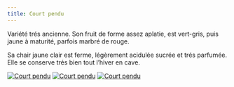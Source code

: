 ```yaml
---
title: Court pendu
---
```


Variété trés ancienne. Son fruit de forme assez aplatie, est vert-gris, puis jaune à maturité, parfois marbré de rouge.

Sa chair jaune clair est ferme, légèrement acidulée sucrée et trés parfumée. Elle se conserve trés bien tout l’hiver en cave.

<div class="image-container">
    <a class="thumbnail" href="{{ site.baseurl }}/assets/images/nos-produits/court-pendu-1.jpg"><img src="{{ site.baseurl }}/assets/images/nos-produits/court-pendu-1-vignette.jpg" alt="Court pendu" /></a>
    <a class="thumbnail" href="{{ site.baseurl }}/assets/images/nos-produits/court-pendu-2.jpg"><img src="{{ site.baseurl }}/assets/images/nos-produits/court-pendu-2-vignette.jpg" alt="Court pendu" /></a>
    <a class="thumbnail" href="{{ site.baseurl }}/assets/images/nos-produits/court-pendu-3.jpg"><img src="{{ site.baseurl }}/assets/images/nos-produits/court-pendu-3-vignette.jpg" alt="Court pendu" /></a>
</div>

